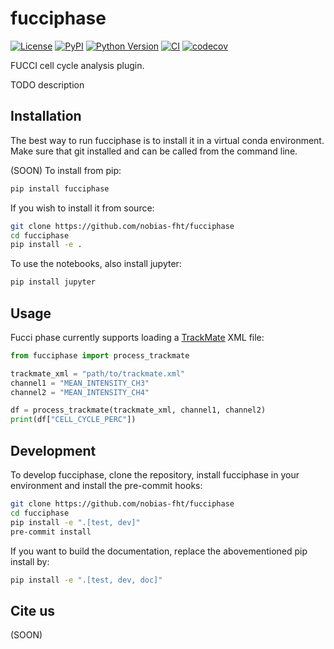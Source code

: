 # fucciphase

[![License](https://img.shields.io/pypi/l/fucciphase.svg?color=green)](https://github.com/nobias-fht/fucciphase/raw/main/LICENSE)
[![PyPI](https://img.shields.io/pypi/v/fucciphase.svg?color=green)](https://pypi.org/project/fucciphase)
[![Python Version](https://img.shields.io/pypi/pyversions/fucciphase.svg?color=green)](https://python.org)
[![CI](https://github.com/nobias-fht/fucciphase/actions/workflows/ci.yml/badge.svg)](https://github.com/nobias-fht/fucciphase/actions/workflows/ci.yml)
[![codecov](https://codecov.io/gh/nobias-fht/fucciphase/branch/main/graph/badge.svg)](https://codecov.io/gh/nobias-fht/fucciphase)

FUCCI cell cycle analysis plugin.

TODO description

## Installation

The best way to run fucciphase is to install it in a virtual conda environment.
Make sure that git installed and can be called from the command line.

(SOON) To install from pip:

```bash
pip install fucciphase
```

If you wish to install it from source:
    
```bash
git clone https://github.com/nobias-fht/fucciphase
cd fucciphase
pip install -e .
```

To use the notebooks, also install jupyter:
    
```bash
pip install jupyter
```


## Usage

Fucci phase currently supports loading a 
[TrackMate](https://imagej.net/plugins/trackmate/) XML file:

```python
from fucciphase import process_trackmate

trackmate_xml = "path/to/trackmate.xml"
channel1 = "MEAN_INTENSITY_CH3"
channel2 = "MEAN_INTENSITY_CH4"

df = process_trackmate(trackmate_xml, channel1, channel2)
print(df["CELL_CYCLE_PERC"])
```

## Development
To develop fucciphase, clone the repository, install fucciphase in your environment
and install the pre-commit hooks:

```bash
git clone https://github.com/nobias-fht/fucciphase
cd fucciphase
pip install -e ".[test, dev]"
pre-commit install
```

If you want to build the documentation, replace the abovementioned pip install by:
```bash
pip install -e ".[test, dev, doc]"
```

## Cite us

(SOON)

